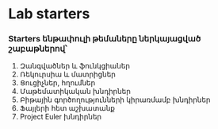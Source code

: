 # Lab starters
### Starters ենթափուլի թեմաները ներկայացված շաբաթներով՝

1. Զանգվածներ և ֆունկցիաներ
2. Ռեկուրսիա և մատրիցներ
3. Ցուցիչներ, հղումներ
4. Մաթեմատիկական խնդիրներ
5. Բիթային գործողությունների կիրառմամբ խնդիրներ
6. Ֆայլերի հետ աշխատանք
7. Project Euler խնդիրներ

